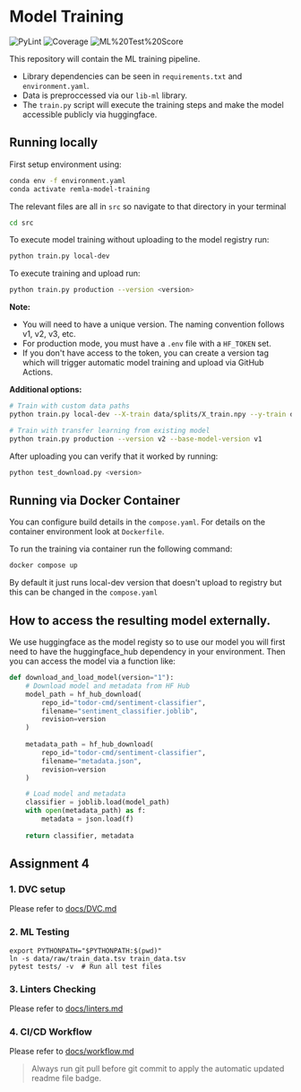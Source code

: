 # Model Training

<!-- BADGES:START -->
![PyLint](https://img.shields.io/badge/PyLint-10.0/10-green)
![Coverage](https://img.shields.io/badge/Coverage-30%-red)
![ML%20Test%20Score](https://img.shields.io/badge/ML%20Test%20Score-0%-red)
<!-- BADGES:END -->

This repository will contain the ML training pipeline.
- Library dependencies can be seen in `requirements.txt` and `environment.yaml`.
- Data is preproccessed via our `lib-ml` library.
- The `train.py` script will execute the training steps and make the model accessible publicly via huggingface.

## Running locally
First setup environment using:
```bash
conda env -f environment.yaml
conda activate remla-model-training
```
The relevant files are all in `src` so navigate to that directory in your terminal
```bash
cd src
```

To execute model training without uploading to the model registry run:
```bash
python train.py local-dev
```

To execute training and upload run:
```bash
python train.py production --version <version>
```

**Note:** 
- You will need to have a unique version. The naming convention follows v1, v2, v3, etc.
- For production mode, you must have a `.env` file with a `HF_TOKEN` set.
- If you don't have access to the token, you can create a version tag which will trigger automatic model training and upload via GitHub Actions.

**Additional options:**
```bash
# Train with custom data paths
python train.py local-dev --X-train data/splits/X_train.npy --y-train data/splits/y_train.npy

# Train with transfer learning from existing model
python train.py production --version v2 --base-model-version v1
```

After uploading you can verify that it worked by running:
```bash
python test_download.py <version>
```


## Running via Docker Container
You can configure build details in the `compose.yaml`. For details on the container environment look at `Dockerfile`.

To run the training via container run the following command:
```bash
docker compose up
```

By default it just runs local-dev version that doesn't upload to registry but this can be changed in the `compose.yaml`

## How to access the resulting model externally.
We use huggingface as the model registy so to use our model you will first need to have the huggingface_hub dependency in your environment. Then you can access the model via a function like:
```python
def download_and_load_model(version="1"):
    # Download model and metadata from HF Hub
    model_path = hf_hub_download(
        repo_id="todor-cmd/sentiment-classifier",
        filename="sentiment_classifier.joblib",
        revision=version
    )
    
    metadata_path = hf_hub_download(
        repo_id="todor-cmd/sentiment-classifier", 
        filename="metadata.json",
        revision=version
    )

    # Load model and metadata
    classifier = joblib.load(model_path)
    with open(metadata_path) as f:
        metadata = json.load(f)
        
    return classifier, metadata
```

## Assignment 4
### 1. DVC setup
Please refer to [docs/DVC.md](docs/DVC.md)

### 2. ML Testing
```
export PYTHONPATH="$PYTHONPATH:$(pwd)"
ln -s data/raw/train_data.tsv train_data.tsv
pytest tests/ -v  # Run all test files
```

### 3. Linters Checking
Please refer to  [docs/linters.md](docs/linters.md)

### 4. CI/CD Workflow
Please refer to  [docs/workflow.md](docs/workflow.md)
> Always run git pull before git commit to apply the automatic updated readme file badge.
